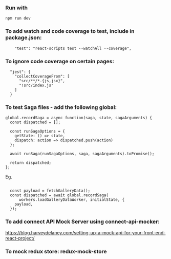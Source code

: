 ###  Run with 

```
npm run dev
```

### To add watch and code coverage to test, include in package.json:

```
    "test": "react-scripts test --watchAll --coverage",
```


### To ignore code coverage on certain pages:

```
  "jest": {
    "collectCoverageFrom": [
      "src/**/*.{js,jsx}",
      "!src/index.js"
    ]
  }

```


### To test Saga files - add the following global:

```
global.recordSaga = async function(saga, state, sagaArguments) {
  const dispatched = [];

  const runSagaOptions = {
    getState: () => state,
    dispatch: action => dispatched.push(action)
  };

  await runSaga(runSagaOptions, saga, sagaArguments).toPromise();

  return dispatched;
};
```

Eg.
```

  const payload = fetchGalleryData();
  const dispatched = await global.recordSaga(
      workers.loadGalleryDataWorker, initialState, {
    payload,
  });
```



### To add connect API Mock Server using connect-api-mocker:

https://blog.harveydelaney.com/setting-up-a-mock-api-for-your-front-end-react-project/




### To mock redux store: redux-mock-store